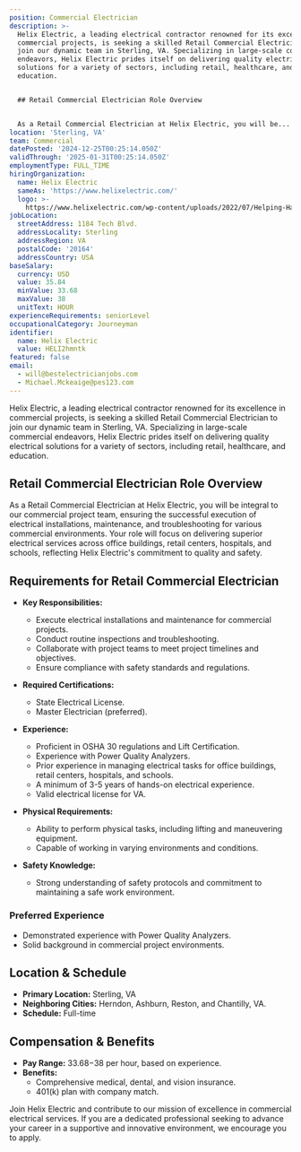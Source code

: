 ```yaml
---
position: Commercial Electrician
description: >-
  Helix Electric, a leading electrical contractor renowned for its excellence in
  commercial projects, is seeking a skilled Retail Commercial Electrician to
  join our dynamic team in Sterling, VA. Specializing in large-scale commercial
  endeavors, Helix Electric prides itself on delivering quality electrical
  solutions for a variety of sectors, including retail, healthcare, and
  education.


  ## Retail Commercial Electrician Role Overview


  As a Retail Commercial Electrician at Helix Electric, you will be...
location: 'Sterling, VA'
team: Commercial
datePosted: '2024-12-25T00:25:14.050Z'
validThrough: '2025-01-31T00:25:14.050Z'
employmentType: FULL_TIME
hiringOrganization:
  name: Helix Electric
  sameAs: 'https://www.helixelectric.com/'
  logo: >-
    https://www.helixelectric.com/wp-content/uploads/2022/07/Helping-Hands-Logo_Blue-e1656694113799.jpg
jobLocation:
  streetAddress: 1184 Tech Blvd.
  addressLocality: Sterling
  addressRegion: VA
  postalCode: '20164'
  addressCountry: USA
baseSalary:
  currency: USD
  value: 35.84
  minValue: 33.68
  maxValue: 38
  unitText: HOUR
experienceRequirements: seniorLevel
occupationalCategory: Journeyman
identifier:
  name: Helix Electric
  value: HELI2hmntk
featured: false
email:
  - will@bestelectricianjobs.com
  - Michael.Mckeaige@pes123.com
---
```




Helix Electric, a leading electrical contractor renowned for its excellence in commercial projects, is seeking a skilled Retail Commercial Electrician to join our dynamic team in Sterling, VA. Specializing in large-scale commercial endeavors, Helix Electric prides itself on delivering quality electrical solutions for a variety of sectors, including retail, healthcare, and education.

## Retail Commercial Electrician Role Overview

As a Retail Commercial Electrician at Helix Electric, you will be integral to our commercial project team, ensuring the successful execution of electrical installations, maintenance, and troubleshooting for various commercial environments. Your role will focus on delivering superior electrical services across office buildings, retail centers, hospitals, and schools, reflecting Helix Electric's commitment to quality and safety.

## Requirements for Retail Commercial Electrician

- **Key Responsibilities:**
  - Execute electrical installations and maintenance for commercial projects.
  - Conduct routine inspections and troubleshooting.
  - Collaborate with project teams to meet project timelines and objectives.
  - Ensure compliance with safety standards and regulations.

- **Required Certifications:**
  - State Electrical License.
  - Master Electrician (preferred).

- **Experience:**
  - Proficient in OSHA 30 regulations and Lift Certification.
  - Experience with Power Quality Analyzers.
  - Prior experience in managing electrical tasks for office buildings, retail centers, hospitals, and schools.
  - A minimum of 3-5 years of hands-on electrical experience.
  - Valid electrical license for VA.

- **Physical Requirements:**
  - Ability to perform physical tasks, including lifting and maneuvering equipment.
  - Capable of working in varying environments and conditions.

- **Safety Knowledge:**
  - Strong understanding of safety protocols and commitment to maintaining a safe work environment.

### Preferred Experience

- Demonstrated experience with Power Quality Analyzers.
- Solid background in commercial project environments.

## Location & Schedule

- **Primary Location:** Sterling, VA
- **Neighboring Cities:** Herndon, Ashburn, Reston, and Chantilly, VA.
- **Schedule:** Full-time

## Compensation & Benefits

- **Pay Range:** $33.68-$38 per hour, based on experience.
- **Benefits:**
  - Comprehensive medical, dental, and vision insurance.
  - 401(k) plan with company match.

Join Helix Electric and contribute to our mission of excellence in commercial electrical services. If you are a dedicated professional seeking to advance your career in a supportive and innovative environment, we encourage you to apply.
